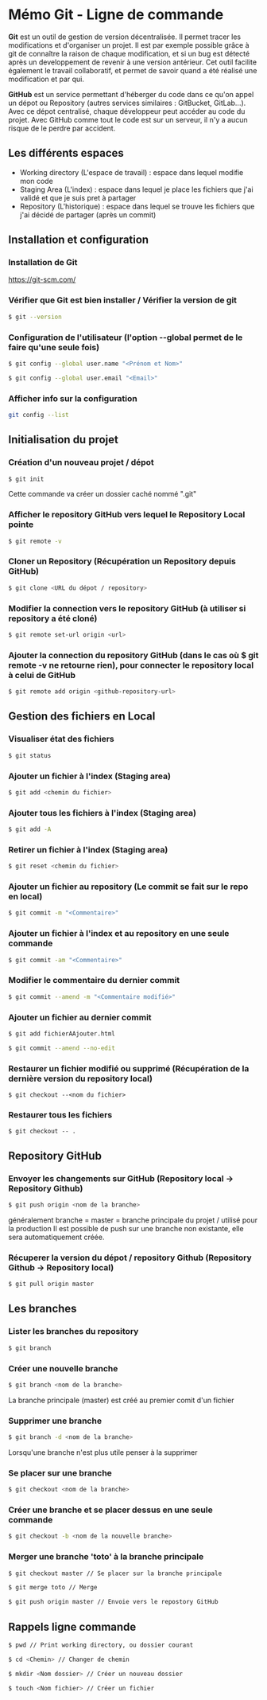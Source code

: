 # Mémo Git - Ligne de commande


**Git** est un outil de gestion de version décentralisée.
Il permet tracer les modifications et d'organiser un projet.
Il est par exemple possible grâce à git de connaître la raison de chaque modification, et si un bug est détecté après un developpement de revenir à une version antérieur.
Cet outil facilite également le travail collaboratif, et permet de savoir quand a été réalisé une modification et par qui.

**GitHub** est un service permettant d'héberger du code dans ce qu'on appel un dépot ou Repository (autres services similaires : GitBucket, GitLab...).
Avec ce dépot centralisé, chaque développeur peut accéder au code du projet.
Avec GitHub comme tout le code est sur un serveur, il n'y a aucun risque de le perdre par accident.




## Les différents espaces
* Working directory (L'espace de travail) : espace dans lequel modifie mon code
* Staging Area (L'index) : espace dans lequel je place les fichiers que j'ai validé et que je suis pret à partager
* Repository (L'historique) : espace dans lequel se trouve les fichiers que j'ai décidé de partager (après un commit)


## Installation et configuration 

### Installation de Git
https://git-scm.com/

### Vérifier que Git est bien installer / Vérifier la version de git
```bash
$ git --version
```

### Configuration de l'utilisateur (l'option --global permet de le faire qu'une seule fois)
```bash
$ git config --global user.name "<Prénom et Nom>"
```

```bash
$ git config --global user.email "<Email>"
```

### Afficher info sur la configuration 
```bash
git config --list
```




## Initialisation du projet

### Création d'un nouveau projet / dépot
```bash
$ git init
```
Cette commande va créer un dossier caché nommé ".git"

### Afficher le repository GitHub vers lequel le Repository Local pointe
```bash
$ git remote -v
```

### Cloner un Repository (Récupération un Repository depuis GitHub)
```bash
$ git clone <URL du dépot / repository>
```

### Modifier la connection vers le repository GitHub (à utiliser si repository a été cloné)
```bash
$ git remote set-url origin <url>
```

### Ajouter la connection du repository GitHub (dans le cas où $ git remote -v  ne retourne rien), pour connecter le repository local à celui de GitHub
```bash
$ git remote add origin <github-repository-url>
```



## Gestion des fichiers en Local
### Visualiser état des fichiers 
```bash
$ git status
```

### Ajouter un fichier à l'index (Staging area)
```bash
$ git add <chemin du fichier>
```

### Ajouter tous les fichiers à l'index (Staging area)
```bash
$ git add -A
```

### Retirer un fichier à l'index (Staging area)
```bash
$ git reset <chemin du fichier>
```

### Ajouter un fichier au repository (Le commit se fait sur le repo en local)
```bash
$ git commit -m "<Commentaire>"
```

### Ajouter un fichier à l'index et au repository en une seule commande
```bash
$ git commit -am "<Commentaire>"
```

### Modifier le commentaire du dernier commit
```bash
$ git commit --amend -m "<Commentaire modifié>"
```

### Ajouter un fichier au dernier commit
```bash
$ git add fichierAAjouter.html
```
```bash
$ git commit --amend --no-edit
```

### Restaurer un fichier modifié ou supprimé (Récupération de la dernière version du repository local)
```
$ git checkout --<nom du fichier>
```

### Restaurer tous les fichiers
```
$ git checkout -- .
```


## Repository GitHub
### Envoyer les changements sur GitHub (Repository local -> Repository Github)
```bash
$ git push origin <nom de la branche> 
```
généralement branche = master = branche principale du projet / utilisé pour la production
Il est possible de push sur une branche non existante, elle sera automatiquement créée.

### Récuperer la version du dépot / repository Github (Repository Github -> Repository local)
```bash
$ git pull origin master
```
 
 
## Les branches
### Lister les branches du repository
```bash
$ git branch
```

### Créer une nouvelle branche
```bash
$ git branch <nom de la branche>
``` 
La branche principale (master) est créé au premier comit d'un fichier

### Supprimer une branche
```bash
$ git branch -d <nom de la branche>
```
Lorsqu'une branche n'est plus utile penser à la supprimer

### Se placer sur une branche
```bash
$ git checkout <nom de la branche>
```

### Créer une branche et se placer dessus en une seule commande
```bash
$ git checkout -b <nom de la nouvelle branche>
```

### Merger une branche 'toto' à la branche principale
```bash
$ git checkout master // Se placer sur la branche principale
```

```bash
$ git merge toto // Merge
``` 

```bash
$ git push origin master // Envoie vers le repostory GitHub
```


## Rappels ligne commande
```bash 
$ pwd // Print working directory, ou dossier courant
``` 

```bash
$ cd <Chemin> // Changer de chemin
``` 

```bash
$ mkdir <Nom dossier> // Créer un nouveau dossier
``` 

```bash
$ touch <Nom fichier> // Créer un fichier
``` 

